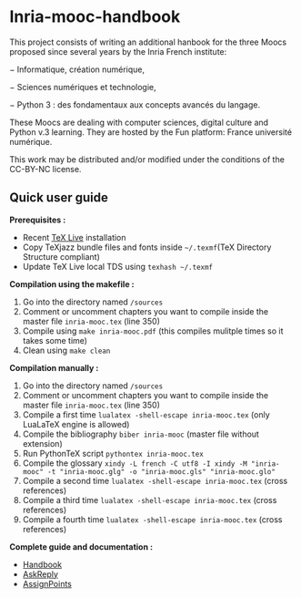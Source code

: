 # Inria-mooc-handbook

This project consists of writing an additional hanbook for the three Moocs proposed since several
years by the Inria French institute: 

  − Informatique, création numérique, 
  
  − Sciences numériques et technologie,
  
  − Python 3 : des fondamentaux aux concepts avancés du langage.

These Moocs are dealing with computer sciences, digital culture and Python v.3 learning. 
They are hosted by the Fun platform: France université numérique.

This work may be distributed and/or modified under the conditions of the CC-BY-NC license.


## Quick user guide

**Prerequisites :**

- Recent [TeX Live](https://www.tug.org/texlive/quickinstall.html) installation
- Copy TeXjazz bundle files and fonts inside `~/.texmf`(TeX Directory Structure compliant)
- Update TeX Live local TDS using `texhash ~/.texmf`

**Compilation using the makefile :**

1. Go into the directory named `/sources`
2. Comment or uncomment chapters you want to compile inside the master file `inria-mooc.tex` (line 350)
3. Compile using `make inria-mooc.pdf` (this compiles mulitple times so it takes some time)
4. Clean using `make clean`


**Compilation manually :**

1. Go into the directory named `/sources`
2. Comment or uncomment chapters you want to compile inside the master file `inria-mooc.tex` (line 350)
3. Compile a first time `lualatex -shell-escape inria-mooc.tex` (only LuaLaTeX engine is allowed)
4. Compile the bibliography `biber inria-mooc` (master file without extension)
5. Run PythonTeX script `pythontex inria-mooc.tex`
6. Compile the glossary `xindy -L french -C utf8 -I xindy -M "inria-mooc" -t "inria-mooc.glg" -o "inria-mooc.gls" "inria-mooc.glo"`
7. Compile a second time `lualatex -shell-escape inria-mooc.tex` (cross references)
8. Compile a third time `lualatex -shell-escape inria-mooc.tex` (cross references)
9. Compile a fourth time `lualatex -shell-escape inria-mooc.tex` (cross references)


**Complete guide and documentation :**

- [Handbook](./doc/latex/texjazz/texjazz-handbook-fr.pdf)
- [AskReply](./doc/latex/texjazz/texjazz-askreply-fr.pdf)
- [AssignPoints](./doc/latex/texjazz/texjazz-assignpoints-fr.pdf)
